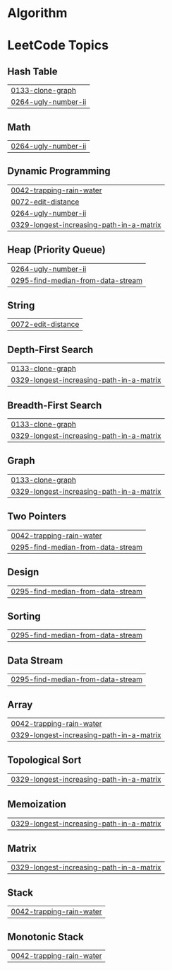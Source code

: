 # Algorithm
<!---LeetCode Topics Start-->
# LeetCode Topics
## Hash Table
|  |
| ------- |
| [0133-clone-graph](https://github.com/hye-on/Algorithm/tree/master/0133-clone-graph) |
| [0264-ugly-number-ii](https://github.com/hye-on/Algorithm/tree/master/0264-ugly-number-ii) |
## Math
|  |
| ------- |
| [0264-ugly-number-ii](https://github.com/hye-on/Algorithm/tree/master/0264-ugly-number-ii) |
## Dynamic Programming
|  |
| ------- |
| [0042-trapping-rain-water](https://github.com/hye-on/Algorithm/tree/master/0042-trapping-rain-water) |
| [0072-edit-distance](https://github.com/hye-on/Algorithm/tree/master/0072-edit-distance) |
| [0264-ugly-number-ii](https://github.com/hye-on/Algorithm/tree/master/0264-ugly-number-ii) |
| [0329-longest-increasing-path-in-a-matrix](https://github.com/hye-on/Algorithm/tree/master/0329-longest-increasing-path-in-a-matrix) |
## Heap (Priority Queue)
|  |
| ------- |
| [0264-ugly-number-ii](https://github.com/hye-on/Algorithm/tree/master/0264-ugly-number-ii) |
| [0295-find-median-from-data-stream](https://github.com/hye-on/Algorithm/tree/master/0295-find-median-from-data-stream) |
## String
|  |
| ------- |
| [0072-edit-distance](https://github.com/hye-on/Algorithm/tree/master/0072-edit-distance) |
## Depth-First Search
|  |
| ------- |
| [0133-clone-graph](https://github.com/hye-on/Algorithm/tree/master/0133-clone-graph) |
| [0329-longest-increasing-path-in-a-matrix](https://github.com/hye-on/Algorithm/tree/master/0329-longest-increasing-path-in-a-matrix) |
## Breadth-First Search
|  |
| ------- |
| [0133-clone-graph](https://github.com/hye-on/Algorithm/tree/master/0133-clone-graph) |
| [0329-longest-increasing-path-in-a-matrix](https://github.com/hye-on/Algorithm/tree/master/0329-longest-increasing-path-in-a-matrix) |
## Graph
|  |
| ------- |
| [0133-clone-graph](https://github.com/hye-on/Algorithm/tree/master/0133-clone-graph) |
| [0329-longest-increasing-path-in-a-matrix](https://github.com/hye-on/Algorithm/tree/master/0329-longest-increasing-path-in-a-matrix) |
## Two Pointers
|  |
| ------- |
| [0042-trapping-rain-water](https://github.com/hye-on/Algorithm/tree/master/0042-trapping-rain-water) |
| [0295-find-median-from-data-stream](https://github.com/hye-on/Algorithm/tree/master/0295-find-median-from-data-stream) |
## Design
|  |
| ------- |
| [0295-find-median-from-data-stream](https://github.com/hye-on/Algorithm/tree/master/0295-find-median-from-data-stream) |
## Sorting
|  |
| ------- |
| [0295-find-median-from-data-stream](https://github.com/hye-on/Algorithm/tree/master/0295-find-median-from-data-stream) |
## Data Stream
|  |
| ------- |
| [0295-find-median-from-data-stream](https://github.com/hye-on/Algorithm/tree/master/0295-find-median-from-data-stream) |
## Array
|  |
| ------- |
| [0042-trapping-rain-water](https://github.com/hye-on/Algorithm/tree/master/0042-trapping-rain-water) |
| [0329-longest-increasing-path-in-a-matrix](https://github.com/hye-on/Algorithm/tree/master/0329-longest-increasing-path-in-a-matrix) |
## Topological Sort
|  |
| ------- |
| [0329-longest-increasing-path-in-a-matrix](https://github.com/hye-on/Algorithm/tree/master/0329-longest-increasing-path-in-a-matrix) |
## Memoization
|  |
| ------- |
| [0329-longest-increasing-path-in-a-matrix](https://github.com/hye-on/Algorithm/tree/master/0329-longest-increasing-path-in-a-matrix) |
## Matrix
|  |
| ------- |
| [0329-longest-increasing-path-in-a-matrix](https://github.com/hye-on/Algorithm/tree/master/0329-longest-increasing-path-in-a-matrix) |
## Stack
|  |
| ------- |
| [0042-trapping-rain-water](https://github.com/hye-on/Algorithm/tree/master/0042-trapping-rain-water) |
## Monotonic Stack
|  |
| ------- |
| [0042-trapping-rain-water](https://github.com/hye-on/Algorithm/tree/master/0042-trapping-rain-water) |
<!---LeetCode Topics End-->